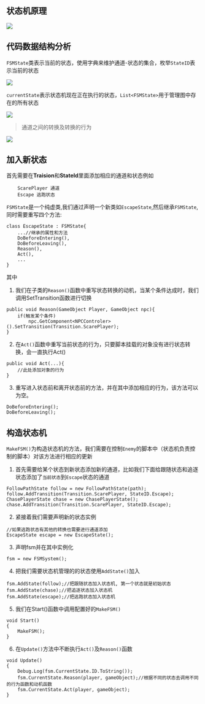 
## 状态机原理

![](https://upload.wikimedia.org/wikipedia/commons/thumb/c/cf/Finite_state_machine_example_with_comments.svg/420px-Finite_state_machine_example_with_comments.svg.png)

## 代码数据结构分析

`FSMState`类表示当前的状态，使用字典来维护通道-状态的集合，枚举`StateID`表示当前的状态

![](https://github.com/zhangsanfenggithub/img/blob/master/1.jpg?raw=true)

`currentState`表示状态机现在正在执行的状态，`List<FSMState>`用于管理图中存在的所有状态

![](https://github.com/zhangsanfenggithub/img/blob/master/2.jpg?raw=true)

>通道之间的转换及转换的行为

![](https://github.com/zhangsanfenggithub/img/blob/master/Untitled%20Diagram.png?raw=true)


## 加入新状态

首先需要在**Traision**和**StateId**里面添加相应的通道和状态例如

```
	ScarePlayer 通道
	Escape 逃跑状态
```

`FSMState`是一个纯虚类,我们通过声明一个新类如`EscapeState`,然后继承`FSMState`,同时需要重写四个方法:
```
class EscapeState : FSMState{
	...//继承的属性和方法
	DoBeforeEntering(), 
	DoBeforeLeaving(), 
	Reason(), 
	Act(),
	...
}
```
其中
1. 我们在子类的`Reason()`函数中重写状态转换的动机，当某个条件达成时，我们调用SetTransition函数进行切换
```
public void Reason(GameObject Player, GameObject npc){
	if(触发某个条件)
	    npc.GetComponent<NPCControler>().SetTransition(Transition.ScarePlayer);
}
```
2. 在`Act()`函数中重写当前状态的行为，只要脚本挂载的对象没有进行状态转换，会一直执行Act()
```
public void Act(...){
	//此处添加对象的行为
}
```
3. 重写进入状态前和离开状态前的方法，并在其中添加相应的行为，该方法可以为空。
```
DoBeforeEntering();
DoBeforeLeaving();
```	
## 构造状态机
`MakeFSM()`为构造状态机的方法，我们需要在控制`Enemy`的脚本中（状态机负责控制的脚本）对该方法进行相应的更新

1. 首先需要给某个状态到新状态添加新的通道，比如我们下面给跟随状态和追逐状态添加了`当前状态`到`Escape`状态的通道
```
FollowPathState follow = new FollowPathState(path);
follow.AddTransition(Transition.ScarePlayer, StateID.Escape);
ChasePlayerState chase = new ChasePlayerState();
chase.AddTransition(Transition.ScarePlayer, StateID.Escape);
```
2. 紧接着我们需要声明新的状态实例
```
//如果逃跑状态有其他的转换也需要进行通道添加
EscapeState escape = new EscapeState();
```
3. 声明fsm并在其中实例化
```
fsm = new FSMSystem();
```
4. 把我们需要状态机管理的的状态使用`AddState()`加入
```
fsm.AddState(follow);//把跟随状态加入状态机, 第一个状态就是初始状态
fsm.AddState(chase);//把追逐状态加入状态机
fsm.AddState(escape);//把逃跑状态加入状态机
```
5. 我们在Start()函数中调用配置好的`MakeFSM()`
```
void Start()
{
    MakeFSM();
}
```
6. 在`Update()`方法中不断执行`Act()`及`Reason()`函数
```
void Update()
{
    Debug.Log(fsm.CurrentState.ID.ToString());
    fsm.CurrentState.Reason(player, gameObject);//根据不同的状态去调用不同的行为函数和动机函数
    fsm.CurrentState.Act(player, gameObject);
}
```
